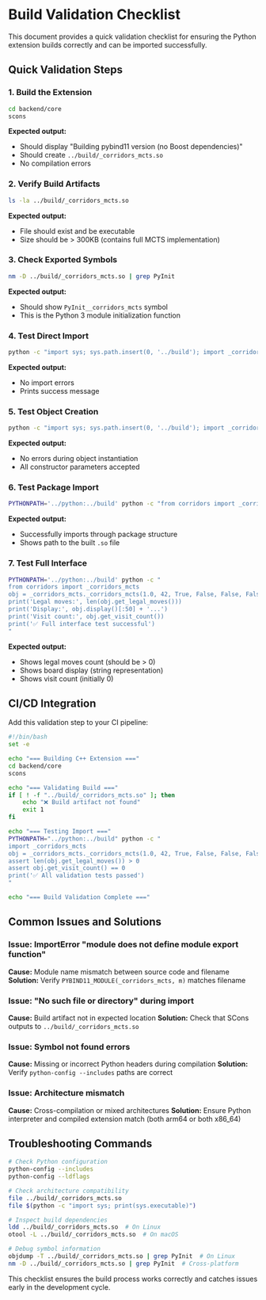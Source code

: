 # Build Validation Checklist

This document provides a quick validation checklist for ensuring the Python extension builds correctly and can be imported successfully.

## Quick Validation Steps

### 1. Build the Extension
```bash
cd backend/core
scons
```

**Expected output:**
- Should display "Building pybind11 version (no Boost dependencies)"
- Should create `../build/_corridors_mcts.so`
- No compilation errors

### 2. Verify Build Artifacts
```bash
ls -la ../build/_corridors_mcts.so
```

**Expected output:**
- File should exist and be executable
- Size should be > 300KB (contains full MCTS implementation)

### 3. Check Exported Symbols
```bash
nm -D ../build/_corridors_mcts.so | grep PyInit
```

**Expected output:**
- Should show `PyInit__corridors_mcts` symbol
- This is the Python 3 module initialization function

### 4. Test Direct Import
```bash
python -c "import sys; sys.path.insert(0, '../build'); import _corridors_mcts; print('✅ Direct import successful')"
```

**Expected output:**
- No import errors
- Prints success message

### 5. Test Object Creation
```bash
python -c "import sys; sys.path.insert(0, '../build'); import _corridors_mcts; obj = _corridors_mcts._corridors_mcts(1.0, 42, True, False, False, False, True); print('✅ Object creation successful')"
```

**Expected output:**
- No errors during object instantiation
- All constructor parameters accepted

### 6. Test Package Import
```bash
PYTHONPATH='../python:../build' python -c "from corridors import _corridors_mcts; print('✅ Package import successful:', _corridors_mcts.__file__)"
```

**Expected output:**
- Successfully imports through package structure
- Shows path to the built `.so` file

### 7. Test Full Interface
```bash
PYTHONPATH='../python:../build' python -c "
from corridors import _corridors_mcts
obj = _corridors_mcts._corridors_mcts(1.0, 42, True, False, False, False, True)
print('Legal moves:', len(obj.get_legal_moves()))
print('Display:', obj.display()[:50] + '...')
print('Visit count:', obj.get_visit_count())
print('✅ Full interface test successful')
"
```

**Expected output:**
- Shows legal moves count (should be > 0)
- Shows board display (string representation)
- Shows visit count (initially 0)

## CI/CD Integration

Add this validation step to your CI pipeline:

```bash
#!/bin/bash
set -e

echo "=== Building C++ Extension ==="
cd backend/core
scons

echo "=== Validating Build ==="
if [ ! -f "../build/_corridors_mcts.so" ]; then
    echo "❌ Build artifact not found"
    exit 1
fi

echo "=== Testing Import ==="
PYTHONPATH="../python:../build" python -c "
import _corridors_mcts
obj = _corridors_mcts._corridors_mcts(1.0, 42, True, False, False, False, True)
assert len(obj.get_legal_moves()) > 0
assert obj.get_visit_count() == 0
print('✅ All validation tests passed')
"

echo "=== Build Validation Complete ==="
```

## Common Issues and Solutions

### Issue: ImportError "module does not define module export function"
**Cause:** Module name mismatch between source code and filename
**Solution:** Verify `PYBIND11_MODULE(_corridors_mcts, m)` matches filename

### Issue: "No such file or directory" during import
**Cause:** Build artifact not in expected location
**Solution:** Check that SCons outputs to `../build/_corridors_mcts.so`

### Issue: Symbol not found errors
**Cause:** Missing or incorrect Python headers during compilation
**Solution:** Verify `python-config --includes` paths are correct

### Issue: Architecture mismatch
**Cause:** Cross-compilation or mixed architectures
**Solution:** Ensure Python interpreter and compiled extension match (both arm64 or both x86_64)

## Troubleshooting Commands

```bash
# Check Python configuration
python-config --includes
python-config --ldflags

# Check architecture compatibility
file ../build/_corridors_mcts.so
file $(python -c "import sys; print(sys.executable)")

# Inspect build dependencies
ldd ../build/_corridors_mcts.so  # On Linux
otool -L ../build/_corridors_mcts.so  # On macOS

# Debug symbol information
objdump -T ../build/_corridors_mcts.so | grep PyInit  # On Linux
nm -D ../build/_corridors_mcts.so | grep PyInit  # Cross-platform
```

This checklist ensures the build process works correctly and catches issues early in the development cycle.